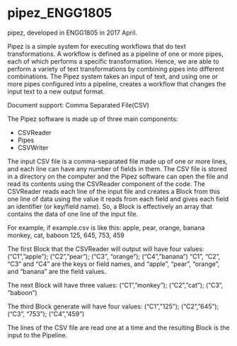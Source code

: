 # pipez_ENGG1805
pipez, developed in ENGG1805 in 2017 April.

Pipez is a simple system for executing workflows that do text transformations.
A workflow is defined as a pipeline of one or more pipes, each of which performs a specific transformation. 
Hence, we are able to perform a variety of text transformations by combining pipes into different combinations. 
The Pipez system takes an input of text, and using one or more pipes configured into a pipeline, creates a workflow that changes the input text to a new output format. 

Document support: Comma Separated File(CSV)

The Pipez software is made up of three main components:
- CSVReader
- Pipes
- CSVWriter

The input CSV file is a comma-separated file made up of one or more lines, and each line can have any number of fields in them. 
The CSV file is stored in a directory on the computer and the Pipez software can open the file and read its contents using the CSVReader component of the code.
The CSVReader reads each line of the input file and creates a Block from this one line of data using the value it reads from each field and gives each field an identifier (or key/field name). So, a Block is effectively an array that contains the data of one line of the input file.

For example, if example.csv is like this:
apple, pear, orange, banana
monkey, cat, baboon
125, 645, 753, 459

The first Block that the CSVReader will output will have four values: (“C1”,”apple”); (“C2”,”pear”); (“C3”, “orange”); (“C4”,”banana”)
“C1”, “C2”, “C3” and “C4” are the keys or field names, and “apple”, “pear”, “orange”, and “banana” are the field values.

The next Block will have three values:
(“C1”,”monkey”); (“C2”,”cat”); (“C3”, “baboon”)

The third Block generate will have four values:
(“C1”,”125”); (“C2”,”645”); (“C3”, “753”); (“C4”,”459”)

The lines of the CSV file are read one at a time and the resulting Block is the input to the Pipeline.
